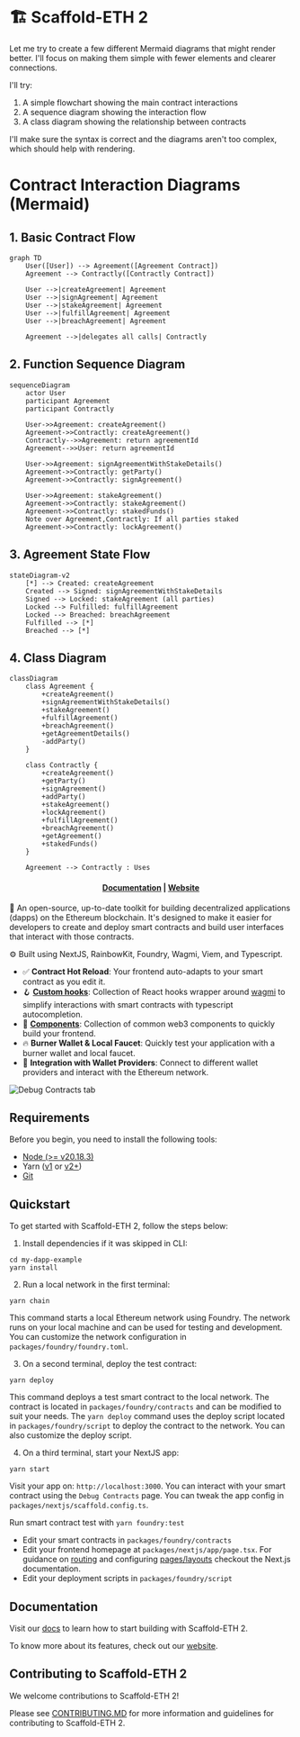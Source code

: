 # 🏗 Scaffold-ETH 2

<think>
Let me try to create a few different Mermaid diagrams that might render better. I'll focus on making them simple with fewer elements and clearer connections.

I'll try:
1. A simple flowchart showing the main contract interactions
2. A sequence diagram showing the interaction flow
3. A class diagram showing the relationship between contracts

I'll make sure the syntax is correct and the diagrams aren't too complex, which should help with rendering.
</think>

# Contract Interaction Diagrams (Mermaid)

## 1. Basic Contract Flow

```mermaid
graph TD
    User([User]) --> Agreement([Agreement Contract])
    Agreement --> Contractly([Contractly Contract])
    
    User -->|createAgreement| Agreement
    User -->|signAgreement| Agreement
    User -->|stakeAgreement| Agreement
    User -->|fulfillAgreement| Agreement
    User -->|breachAgreement| Agreement
    
    Agreement -->|delegates all calls| Contractly
```

## 2. Function Sequence Diagram

```mermaid
sequenceDiagram
    actor User
    participant Agreement
    participant Contractly
    
    User->>Agreement: createAgreement()
    Agreement->>Contractly: createAgreement()
    Contractly-->>Agreement: return agreementId
    Agreement-->>User: return agreementId
    
    User->>Agreement: signAgreementWithStakeDetails()
    Agreement->>Contractly: getParty()
    Agreement->>Contractly: signAgreement()
    
    User->>Agreement: stakeAgreement()
    Agreement->>Contractly: stakeAgreement()
    Agreement->>Contractly: stakedFunds()
    Note over Agreement,Contractly: If all parties staked
    Agreement->>Contractly: lockAgreement()
```

## 3. Agreement State Flow

```mermaid
stateDiagram-v2
    [*] --> Created: createAgreement
    Created --> Signed: signAgreementWithStakeDetails
    Signed --> Locked: stakeAgreement (all parties)
    Locked --> Fulfilled: fulfillAgreement
    Locked --> Breached: breachAgreement
    Fulfilled --> [*]
    Breached --> [*]
```

## 4. Class Diagram

```mermaid
classDiagram
    class Agreement {
        +createAgreement()
        +signAgreementWithStakeDetails()
        +stakeAgreement()
        +fulfillAgreement()
        +breachAgreement()
        +getAgreementDetails()
        -addParty()
    }
    
    class Contractly {
        +createAgreement()
        +getParty()
        +signAgreement()
        +addParty()
        +stakeAgreement()
        +lockAgreement()
        +fulfillAgreement()
        +breachAgreement()
        +getAgreement()
        +stakedFunds()
    }
    
    Agreement --> Contractly : Uses
```


<h4 align="center">
  <a href="https://docs.scaffoldeth.io">Documentation</a> |
  <a href="https://scaffoldeth.io">Website</a>
</h4>

🧪 An open-source, up-to-date toolkit for building decentralized applications (dapps) on the Ethereum blockchain. It's designed to make it easier for developers to create and deploy smart contracts and build user interfaces that interact with those contracts.

⚙️ Built using NextJS, RainbowKit, Foundry, Wagmi, Viem, and Typescript.

- ✅ **Contract Hot Reload**: Your frontend auto-adapts to your smart contract as you edit it.
- 🪝 **[Custom hooks](https://docs.scaffoldeth.io/hooks/)**: Collection of React hooks wrapper around [wagmi](https://wagmi.sh/) to simplify interactions with smart contracts with typescript autocompletion.
- 🧱 [**Components**](https://docs.scaffoldeth.io/components/): Collection of common web3 components to quickly build your frontend.
- 🔥 **Burner Wallet & Local Faucet**: Quickly test your application with a burner wallet and local faucet.
- 🔐 **Integration with Wallet Providers**: Connect to different wallet providers and interact with the Ethereum network.

![Debug Contracts tab](https://github.com/scaffold-eth/scaffold-eth-2/assets/55535804/b237af0c-5027-4849-a5c1-2e31495cccb1)

## Requirements

Before you begin, you need to install the following tools:

- [Node (>= v20.18.3)](https://nodejs.org/en/download/)
- Yarn ([v1](https://classic.yarnpkg.com/en/docs/install/) or [v2+](https://yarnpkg.com/getting-started/install))
- [Git](https://git-scm.com/downloads)

## Quickstart

To get started with Scaffold-ETH 2, follow the steps below:

1. Install dependencies if it was skipped in CLI:

```
cd my-dapp-example
yarn install
```

2. Run a local network in the first terminal:

```
yarn chain
```

This command starts a local Ethereum network using Foundry. The network runs on your local machine and can be used for testing and development. You can customize the network configuration in `packages/foundry/foundry.toml`.

3. On a second terminal, deploy the test contract:

```
yarn deploy
```

This command deploys a test smart contract to the local network. The contract is located in `packages/foundry/contracts` and can be modified to suit your needs. The `yarn deploy` command uses the deploy script located in `packages/foundry/script` to deploy the contract to the network. You can also customize the deploy script.

4. On a third terminal, start your NextJS app:

```
yarn start
```

Visit your app on: `http://localhost:3000`. You can interact with your smart contract using the `Debug Contracts` page. You can tweak the app config in `packages/nextjs/scaffold.config.ts`.

Run smart contract test with `yarn foundry:test`

- Edit your smart contracts in `packages/foundry/contracts`
- Edit your frontend homepage at `packages/nextjs/app/page.tsx`. For guidance on [routing](https://nextjs.org/docs/app/building-your-application/routing/defining-routes) and configuring [pages/layouts](https://nextjs.org/docs/app/building-your-application/routing/pages-and-layouts) checkout the Next.js documentation.
- Edit your deployment scripts in `packages/foundry/script`


## Documentation

Visit our [docs](https://docs.scaffoldeth.io) to learn how to start building with Scaffold-ETH 2.

To know more about its features, check out our [website](https://scaffoldeth.io).

## Contributing to Scaffold-ETH 2

We welcome contributions to Scaffold-ETH 2!

Please see [CONTRIBUTING.MD](https://github.com/scaffold-eth/scaffold-eth-2/blob/main/CONTRIBUTING.md) for more information and guidelines for contributing to Scaffold-ETH 2.
